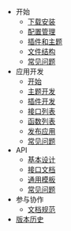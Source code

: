 - 开始
  - [下载安装](start-install)
  - [配置管理](start-option)
  - [插件和主题](start-apps)
  - [文件结构](start-structures)
  - [常见问题](start-faq)
- 应用开发
  - [开始](dev-app-start)
  - [主题开发](dev-app-theme)
  - [插件开发](dev-app-plugin)
  - [接口列表](dev-interfaces)
  - [函数列表](dev-functions)
  - [发布应用](dev-app-publish)
  - [常见问题](dev-app-faq)
- API
  - [基本设计](dev-api-design)
  - [接口文档](dev-api-mods)
  - [通用模板](dev-api-common-template)
  - [常见问题](dev-api-faq)
- 参与协作
  - [文档规范](guide-docs)
- [版本历史](feat-history)
